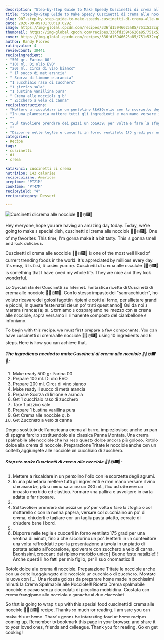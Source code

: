 ```yaml
---
description: "Step-by-Step Guide to Make Speedy Cuscinetti di crema alle nocciole 🎄🎅☃️🎆🎁"
title: "Step-by-Step Guide to Make Speedy Cuscinetti di crema alle nocciole 🎄🎅☃️🎆🎁"
slug: 907-step-by-step-guide-to-make-speedy-cuscinetti-di-crema-alle-nocciole
date: 2020-09-09T01:00:18.029Z
image: https://img-global.cpcdn.com/recipes/336fd15946626a85/751x532cq70/cuscinetti-di-crema-alle-nocciole-🎄🎅☃️🎆🎁-recipe-main-photo.jpg
thumbnail: https://img-global.cpcdn.com/recipes/336fd15946626a85/751x532cq70/cuscinetti-di-crema-alle-nocciole-🎄🎅☃️🎆🎁-recipe-main-photo.jpg
cover: https://img-global.cpcdn.com/recipes/336fd15946626a85/751x532cq70/cuscinetti-di-crema-alle-nocciole-🎄🎅☃️🎆🎁-recipe-main-photo.jpg
author: Randy Flores
ratingvalue: 4
reviewcount: 30441
recipeingredient:
- "500 gr. Farina 00"
- "100 ml. Di olio EVO"
- "200 ml. Circa di vino bianco"
- " Il succo di met arancia"
- " Scorza di limone e arancia"
- "1 cucchiaio raso di zucchero"
- "1 pizzico sale"
- "1 bustina vanillina pura"
- " Crema alle nocciole q b"
- " Zucchero a velo di canna"
recipeinstructions:
- "Mettere a riscaldare in un pentolino l&#39;olio con le scorzette degli agrumi."
- "In una planetaria mettere tutti gli ingredienti e man mano versare il vino che assorbe, più o meno saranno un 200 ml., fino ad ottenere un impasto morbido ed elastico. Formare una pallina e avvolgere in carta adatta e far riposare."
- ""
- "Sul tavoliere prendere dei pezzi un po&#39; per volta e fare la sfoglia o col mattarello o con la nonna papera, versare col cucchiaino un po&#39; di crema, chiuderli e tagliare con un taglia pasta adatto, cercate di chiudere bene i bordi."
- ""
- "Disporre nelle teglie e cuocerli in forno ventilato 175 gradi per una ventina di minuti, fino a che si colorino un po&#39;. Metterli in un contenitore una volta raffreddati e per la presentazione a tavola in un piatto di portata adatto all&#39;occasione, spolverare con zucchero a velo di canna. Buonissimi, croccanti dal ripieno morbido unico🤩 Buone feste natalizie!!! Anche questi li ho fatti per mio figlio, per il suo onomastico!!!"
categories:
- Recipe
tags:
- cuscinetti
- di
- crema

katakunci: cuscinetti di crema 
nutrition: 143 calories
recipecuisine: American
preptime: "PT21M"
cooktime: "PT47M"
recipeyield: "4"
recipecategory: Dessert

---
```



![Cuscinetti di crema alle nocciole 🎄🎅☃️🎆🎁](https://img-global.cpcdn.com/recipes/336fd15946626a85/751x532cq70/cuscinetti-di-crema-alle-nocciole-🎄🎅☃️🎆🎁-recipe-main-photo.jpg)

Hey everyone, hope you are having an amazing day today. Today, we're going to make a special dish, cuscinetti di crema alle nocciole 🎄🎅☃️🎆🎁. One of my favorites. This time, I'm gonna make it a bit tasty. This is gonna smell and look delicious.

Cuscinetti di crema alle nocciole 🎄🎅☃️🎆🎁 is one of the most well liked of current trending foods in the world. It's appreciated by millions every day. It's easy, it is fast, it tastes yummy. Cuscinetti di crema alle nocciole 🎄🎅☃️🎆🎁 is something that I have loved my whole life. They are nice and they look wonderful.

Lo Specialista dei Cuscinetti su Internet. Fantastica ricetta di Cuscinetti di crema alle nocciole 🎄🎅☃️🎆🎁. Con lo stesso impasto dei &#34;sannacchiuder&#34;, ho voluto ricavare dei golosi fagottini ripieni e cotti al forno, per allietare grandi e piccini, in queste feste natalizie un po&#39; tristi quest&#39;anno🙏 Qui da noi a Martina Franca(Ta) si. Sforniamo e cospargiamo nel mezzo con la crema alle nocciole, sopra versiamo il rimanente composto del ciambellone e infoniamo.


To begin with this recipe, we must first prepare a few components. You can have cuscinetti di crema alle nocciole 🎄🎅☃️🎆🎁 using 10 ingredients and 6 steps. Here is how you can achieve that.

<!--inarticleads1-->

##### The ingredients needed to make Cuscinetti di crema alle nocciole 🎄🎅☃️🎆🎁:

1. Make ready 500 gr. Farina 00
1. Prepare 100 ml. Di olio EVO
1. Prepare 200 ml. Circa di vino bianco
1. Make ready  Il succo di metà arancia
1. Prepare  Scorza di limone e arancia
1. Get 1 cucchiaio raso di zucchero
1. Take 1 pizzico sale
1. Prepare 1 bustina vanillina pura
1. Get  Crema alle nocciole q. b
1. Get  Zucchero a velo di canna


Degno sostituto dell&#39;americana crema al burro, impreziosisce anche un pan di spagna farcito sostituendolo alla classica Panna Montata. Una crema spalmabile alle nocciole che ha reso questo dolce ancora più goloso. Rotolo dolce alla crema di nocciole. Preparazione Tritate le nocciole anche con un coltello,aggiungete alle nocciole un cucchiaio di zucchero. 

<!--inarticleads2-->

##### Steps to make Cuscinetti di crema alle nocciole 🎄🎅☃️🎆🎁:

1. Mettere a riscaldare in un pentolino l&#39;olio con le scorzette degli agrumi.
1. In una planetaria mettere tutti gli ingredienti e man mano versare il vino che assorbe, più o meno saranno un 200 ml., fino ad ottenere un impasto morbido ed elastico. Formare una pallina e avvolgere in carta adatta e far riposare.
1. 
1. Sul tavoliere prendere dei pezzi un po&#39; per volta e fare la sfoglia o col mattarello o con la nonna papera, versare col cucchiaino un po&#39; di crema, chiuderli e tagliare con un taglia pasta adatto, cercate di chiudere bene i bordi.
1. 
1. Disporre nelle teglie e cuocerli in forno ventilato 175 gradi per una ventina di minuti, fino a che si colorino un po&#39;. Metterli in un contenitore una volta raffreddati e per la presentazione a tavola in un piatto di portata adatto all&#39;occasione, spolverare con zucchero a velo di canna. Buonissimi, croccanti dal ripieno morbido unico🤩 Buone feste natalizie!!! Anche questi li ho fatti per mio figlio, per il suo onomastico!!!


Rotolo dolce alla crema di nocciole. Preparazione Tritate le nocciole anche con un coltello,aggiungete alle nocciole un cucchiaio di zucchero. Montate le uova con […] Una ricetta golosa da preparare home made in pochissimi minuti: la Crema Spalmabile alle Nocciole!!! Ricetta Crema spalmabile nocciole e cacao senza cioccolata di piccolina mobbidina. Crostata con crema frangipane alle nocciole e ganache ai due cioccolati. 

So that is going to wrap it up with this special food cuscinetti di crema alle nocciole 🎄🎅☃️🎆🎁 recipe. Thanks so much for reading. I am sure you can make this at home. There's gonna be interesting food at home recipes coming up. Remember to bookmark this page in your browser, and share it to your loved ones, friends and colleague. Thank you for reading. Go on get cooking!
